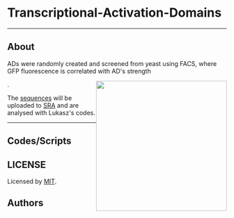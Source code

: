 Transcriptional-Activation-Domains
==================================

---
About
-----
<p>ADs were randomly created and screened from yeast using FACS, where GFP fluorescence is correlated with AD's strength</p> 
<p><img style="float: right;" src ="https://github.com/aerijman/Transcriptional-Activation-Domains/blob/master/FACS_example.jpg" width="300" height="300" /></p>. 
<p></p>

The [sequences](https://github.com/aerijman/Transcriptional-Activation-Domains) will be uploaded to [SRA](https://www.ncbi.nlm.nih.gov/sra/) and are analysed with Lukasz's codes.

----
Codes/Scripts
--------------------
LICENSE
-------------
Licensed by [MIT](https://opensource.org/licenses/MIT).


Authors
---------------
